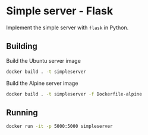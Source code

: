 # Simple server - Flask
Implement the simple server with `flask` in Python.

## Building
Build the Ubuntu server image
```bash
docker build . -t simpleserver
```

Build the Alpine server image
```bash
docker build . -t simpleserver -f Dockerfile-alpine
```

## Running
```bash
docker run -it -p 5000:5000 simpleserver
```
